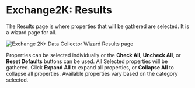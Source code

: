 # Exchange2K: Results

The Results page is where properties that will be gathered are selected. It is a wizard page for all.

![Exchange 2K+ Data Collector Wizard Results page](/img/product_docs/accessanalyzer/enterpriseauditor/admin/datacollector/adinventory/results.webp)

Properties can be selected individually or the __Check All__, __Uncheck All__, or __Reset Defaults__ buttons can be used. All Selected properties will be gathered. Click __Expand All__ to expand all properties, or __Collapse All__ to collapse all properties. Available properties vary based on the category selected.
